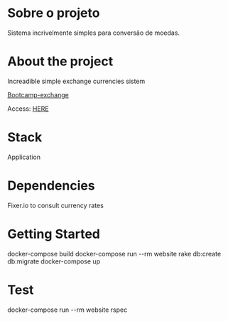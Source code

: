 # Sobre o projeto

Sistema incrivelmente simples para conversão de moedas.



# About the project

Increadible simple exchange currencies sistem

[Bootcamp-exchange](https://raw.githubusercontent.com/CristiAllan/bootcamp_exchange/master/public/the_app.png)

Access: [HERE](http://bootcamp-exchange.herokuapp.com/)

# Stack

   Application

# Dependencies

   Fixer.io to consult currency rates

# Getting Started

   docker-compose build
   docker-compose run --rm website rake db:create db:migrate
   docker-compose up

# Test

   docker-compose run --rm website rspec